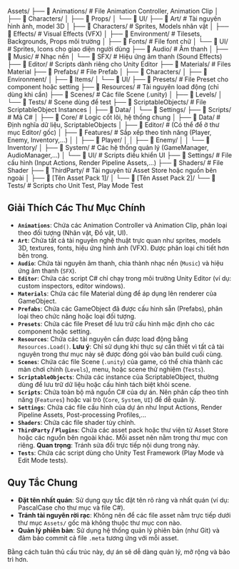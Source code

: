 Assets/ ├── 📁 Animations/ # File Animation Controller, Animation Clip │ ├── 📁 Characters/ │ ├── 📁 Props/ │ └── 📁 UI/ ├── 📁 Art/ # Tài nguyên hình ảnh, model 3D │ ├── 📁 Characters/ # Sprites, Models nhân vật │ ├── 📁 Effects/ # Visual Effects (VFX) │ ├── 📁 Environment/ # Tilesets, Backgrounds, Props môi trường │ ├── 📁 Fonts/ # File font chữ │ └── 📁 UI/ # Sprites, Icons cho giao diện người dùng ├── 📁 Audio/ # Âm thanh │ ├── 📁 Music/ # Nhạc nền │ └── 📁 SFX/ # Hiệu ứng âm thanh (Sound Effects) ├── 📁 Editor/ # Scripts dành riêng cho Unity Editor ├── 📁 Materials/ # Files Material ├── 📁 Prefabs/ # File Prefab │ ├── 📁 Characters/ │ ├── 📁 Environment/ │ ├── 📁 Items/ │ └── 📁 UI/ ├── 📁 Presets/ # File Preset cho component hoặc setting ├── 📁 Resources/ # Tài nguyên load động (chỉ dùng khi cần) ├── 📁 Scenes/ # Các file Scene (.unity) │ ├── 📁 Levels/ │ └── 📁 Tests/ # Scene dùng để test ├── 📁 ScriptableObjects/ # File ScriptableObject Instances │ ├── 📁 Data/ │ └── 📁 Settings/ ├── 📁 Scripts/ # Mã C# │ ├── 📁 Core/ # Logic cốt lõi, hệ thống chung │ ├── 📁 Data/ # Định nghĩa dữ liệu, ScriptableObjects │ ├── 📁 Editor/ # (Có thể để ở thư mục Editor/ gốc) │ ├── 📁 Features/ # Sắp xếp theo tính năng (Player, Enemy, Inventory,...) │ │ ├── 📁 Player/ │ │ ├── 📁 Enemy/ │ │ └── 📁 Inventory/ │ ├── 📁 System/ # Các hệ thống quản lý (GameManager, AudioManager,...) │ └── 📁 UI/ # Scripts điều khiển UI ├── 📁 Settings/ # File cấu hình (Input Actions, Render Pipeline Assets,...) ├── 📁 Shaders/ # File Shader ├── 📁 ThirdParty/ # Tài nguyên từ Asset Store hoặc nguồn bên ngoài │ ├── 📁 [Tên Asset Pack 1]/ │ └── 📁 [Tên Asset Pack 2]/ └── 📁 Tests/ # Scripts cho Unit Test, Play Mode Test


## Giải Thích Các Thư Mục Chính

* **`Animations`**: Chứa các Animation Controller và Animation Clip, phân loại theo đối tượng (Nhân vật, Đồ vật, UI).
* **`Art`**: Chứa tất cả tài nguyên nghệ thuật trực quan như sprites, models 3D, textures, fonts, hiệu ứng hình ảnh (VFX). Được phân loại chi tiết hơn bên trong.
* **`Audio`**: Chứa tài nguyên âm thanh, chia thành nhạc nền (`Music`) và hiệu ứng âm thanh (`SFX`).
* **`Editor`**: Chứa các script C# chỉ chạy trong môi trường Unity Editor (ví dụ: custom inspectors, editor windows).
* **`Materials`**: Chứa các file Material dùng để áp dụng lên renderer của GameObject.
* **`Prefabs`**: Chứa các GameObject đã được cấu hình sẵn (Prefabs), phân loại theo chức năng hoặc loại đối tượng.
* **`Presets`**: Chứa các file Preset để lưu trữ cấu hình mặc định cho các component hoặc setting.
* **`Resources`**: Chứa các tài nguyên cần được load động bằng `Resources.Load()`. **Lưu ý**: Chỉ sử dụng khi thực sự cần thiết vì tất cả tài nguyên trong thư mục này sẽ được đóng gói vào bản build cuối cùng.
* **`Scenes`**: Chứa các file Scene (`.unity`) của game, có thể chia thành các màn chơi chính (`Levels`), menu, hoặc scene thử nghiệm (`Tests`).
* **`ScriptableObjects`**: Chứa các instance của ScriptableObject, thường dùng để lưu trữ dữ liệu hoặc cấu hình tách biệt khỏi scene.
* **`Scripts`**: Chứa toàn bộ mã nguồn C# của dự án. Nên phân cấp theo tính năng (`Features`) hoặc vai trò (`Core`, `System`, `UI`) để dễ quản lý.
* **`Settings`**: Chứa các file cấu hình của dự án như Input Actions, Render Pipeline Assets, Post-processing Profiles,...
* **`Shaders`**: Chứa các file shader tùy chỉnh.
* **`ThirdParty` / `Plugins`**: Chứa các asset pack hoặc thư viện từ Asset Store hoặc các nguồn bên ngoài khác. Mỗi asset nên nằm trong thư mục con riêng. **Quan trọng**: Tránh sửa đổi trực tiếp nội dung trong này.
* **`Tests`**: Chứa các script dùng cho Unity Test Framework (Play Mode và Edit Mode tests).

## Quy Tắc Chung

* **Đặt tên nhất quán**: Sử dụng quy tắc đặt tên rõ ràng và nhất quán (ví dụ: PascalCase cho thư mục và file C#).
* **Tránh tài nguyên rời rạc**: Không nên để các file asset nằm trực tiếp dưới thư mục `Assets/` gốc mà không thuộc thư mục con nào.
* **Quản lý phiên bản**: Sử dụng hệ thống quản lý phiên bản (như Git) và đảm bảo commit cả file `.meta` tương ứng với mỗi asset.

Bằng cách tuân thủ cấu trúc này, dự án sẽ dễ dàng quản lý, mở rộng và bảo trì hơn.
